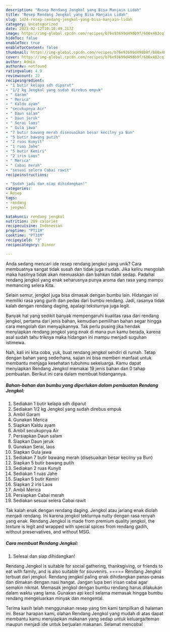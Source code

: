 ```yaml
---
description: "Resep Rendang Jengkol yang Bisa Manjain Lidah"
title: "Resep Rendang Jengkol yang Bisa Manjain Lidah"
slug: 1424-resep-rendang-jengkol-yang-bisa-manjain-lidah
category: Uncategorized
date: 2023-02-12T10:18:49.217Z
image: https://img-global.cpcdn.com/recipes/b76e93699d498b9f/680x482cq70/rendang-jengkol-foto-resep-utama.jpg
hideToc: false
enableToc: true
enableTocContent: false
thumbnail: https://img-global.cpcdn.com/recipes/b76e93699d498b9f/680x482cq70/rendang-jengkol-foto-resep-utama.jpg
cover: https://img-global.cpcdn.com/recipes/b76e93699d498b9f/680x482cq70/rendang-jengkol-foto-resep-utama.jpg
author: Admin
authorAv: notfound
ratingvalue: 4.9
reviewcount: 22
recipeingredient:
- "1 butir kelapa sdh diparut"
- "1/2 kg Jengkol yang sudah direbus empuk"
- " Garam"
- " Merica"
- " Kaldu ayam"
- "secukupnya Air"
- " Daun salam"
- " Daun jeruk"
- " Serai laos"
- " Gula jawa"
- "7 butir bawang merah disesuaikan besar kecilny ya Bun"
- "5 butir bawang putih"
- "2 ruas Kunyit"
- "1 ruas Jahe"
- "5 butir Kemiri"
- "2 iris Laos"
- " Merica"
- " Cabai merah"
- "sesuai selera Cabai rawit"
recipeinstructions:

- "Sudah jadi dan siap dihidangkan!"
categories:
- Resep
tags:
- rendang
- jengkol

katakunci: rendang jengkol 
nutrition: 209 calories
recipecuisine: Indonesian
preptime: "PT11M"
cooktime: "PT31M"
recipeyield: "3"
recipecategory: Dinner

---
```





Anda sedang mencari ide resep rendang jengkol yang unik? Cara membuatnya sangat tidak susah dan tidak juga mudah. Jika keliru mengolah maka hasilnya tidak akan memuaskan dan bahkan tidak sedap. Padahal rendang jengkol yang enak seharusnya punya aroma dan rasa yang mampu memancing selera Kita.





Selain semur, jengkol juga bisa dimasak dengan bumbu lain. Hidangan ini memiliki rasa yang gurih dan pedas dari bumbu rendang. Jadi, rasanya tidak kalah dengan rendang daging, apalagi teksturnya juga legit.

Banyak hal yang sedikit banyak mempengaruhi kualitas rasa dari rendang jengkol, pertama dari jenis bahan, kemudian pemilihan bahan segar hingga cara mengolah dan menyajikannya. Tak perlu pusing jika hendak menyiapkan rendang jengkol yang enak di mana pun kamu berada, karena asal sudah tahu triknya maka hidangan ini mampu menjadi suguhan istimewa.






Nah, kali ini kita coba, yuk, buat rendang jengkol sendiri di rumah. Tetap dengan bahan yang sederhana, sajian ini bisa memberi manfaat untuk membantu menjaga kesehatan tubuhmu sekeluarga. Kamu dapat menyiapkan Rendang Jengkol memakai 19 jenis bahan dan 0 tahap pembuatan. Berikut ini cara dalam membuat hidangannya.

<!--inarticleads1-->

##### Bahan-bahan dan bumbu yang diperlukan dalam pembuatan Rendang Jengkol:

1. Sediakan 1 butir kelapa sdh diparut
1. Sediakan 1/2 kg Jengkol yang sudah direbus empuk
1. Ambil  Garam
1. Gunakan  Merica
1. Siapkan  Kaldu ayam
1. Ambil secukupnya Air
1. Persiapkan  Daun salam
1. Siapkan  Daun jeruk
1. Gunakan  Serai, laos
1. Siapkan  Gula jawa
1. Sediakan 7 butir bawang merah (disesuaikan besar kecilny ya Bun)
1. Siapkan 5 butir bawang putih
1. Sediakan 2 ruas Kunyit
1. Sediakan 1 ruas Jahe
1. Siapkan 5 butir Kemiri
1. Siapkan 2 iris Laos
1. Ambil  Merica
1. Persiapkan  Cabai merah
1. Sediakan sesuai selera Cabai rawit


Tak kalah enak dengan rendang daging. Jengkol atau jariang enak diolah menjadi rendang. Ini karena jengkol tekturnya nutty dengan rasa renyah yang enak. Rendang Jengkol is made from premium quality jengkol, the texture is legit and wrapped with special spices from rendang gadih, without preservatives, and without MSG. 

<!--inarticleads2-->

##### Cara membuat Rendang Jengkol:


1. Selesai dan siap dihidangkan!

Rendang Jengkol is suitable for social gathering, thanksgiving, or friends to eat with family, and is also suitable for souvenirs. ===== Rendang Jengkol terbuat dari jengkol. Rendang jengkol paling enak dihidangkan panas-panas dan dimakan dengan nasi hangat. Jangan lupa beri irisan cabai agar semakin nikmat. Memasak jengkol dengan bumbu rendang harus dilakukan dalam waktu yang lama. Gunakan api kecil selama memasak hingga bumbu rendang mengeluarkan minyak dan mengental. 

Terima kasih telah menggunakan resep yang tim kami tampilkan di halaman ini. Besar harapan kami, olahan Rendang Jengkol yang mudah di atas dapat membantu kamu menyiapkan makanan yang sedap untuk keluarga/teman maupun menjadi ide untuk berjualan makanan. Selamat mencoba!
